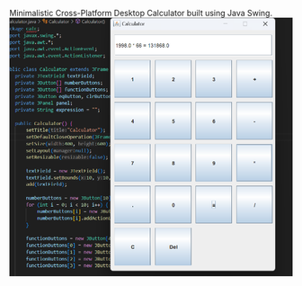 Minimalistic Cross-Platform Desktop Calculator built using Java Swing.
![Screenshot](./Screenshot%202024-02-19%20095844.png)
